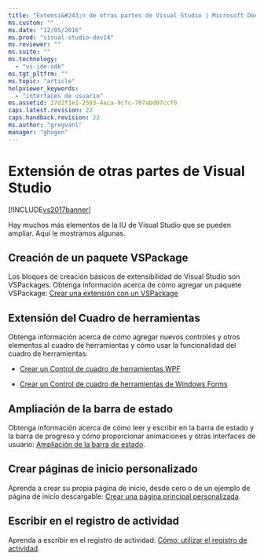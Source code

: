 ```yaml
---
title: "Extensi&#243;n de otras partes de Visual Studio | Microsoft Docs"
ms.custom: ""
ms.date: "12/05/2016"
ms.prod: "visual-studio-dev14"
ms.reviewer: ""
ms.suite: ""
ms.technology: 
  - "vs-ide-sdk"
ms.tgt_pltfrm: ""
ms.topic: "article"
helpviewer_keywords: 
  - "interfaces de usuario"
ms.assetid: 27d2f1e1-2503-4aca-9cfc-707abd07ccf0
caps.latest.revision: 22
caps.handback.revision: 22
ms.author: "gregvanl"
manager: "ghogen"
---
```

# Extensi&#243;n de otras partes de Visual Studio
[!INCLUDE[vs2017banner](../code-quality/includes/vs2017banner.md)]

Hay muchos más elementos de la IU de Visual Studio que se pueden ampliar. Aquí le mostramos algunas.  
  
## Creación de un paquete VSPackage  
 Los bloques de creación básicos de extensibilidad de Visual Studio son VSPackages.  Obtenga información acerca de cómo agregar un paquete VSPackage: [Crear una extensión con un VSPackage](../extensibility/creating-an-extension-with-a-vspackage.md)  
  
## Extensión del Cuadro de herramientas  
 Obtenga información acerca de cómo agregar nuevos controles y otros elementos al cuadro de herramientas y cómo usar la funcionalidad del cuadro de herramientas:  
  
-   [Crear un Control de cuadro de herramientas WPF](../extensibility/creating-a-wpf-toolbox-control.md)  
  
-   [Crear un Control de cuadro de herramientas de Windows Forms](../extensibility/creating-a-windows-forms-toolbox-control.md)  
  
## Ampliación de la barra de estado  
 Obtenga información acerca de cómo leer y escribir en la barra de estado y la barra de progreso y cómo proporcionar animaciones y otras interfaces de usuario: [Ampliación de la barra de estado](../extensibility/extending-the-status-bar.md).  
  
## Crear páginas de inicio personalizado  
 Aprenda a crear su propia página de inicio, desde cero o de un ejemplo de página de inicio descargable: [Crear una página principal personalizada](../extensibility/creating-a-custom-start-page.md).  
  
## Escribir en el registro de actividad  
 Aprenda a escribir en el registro de actividad: [Cómo: utilizar el registro de actividad](../extensibility/how-to-use-the-activity-log.md).